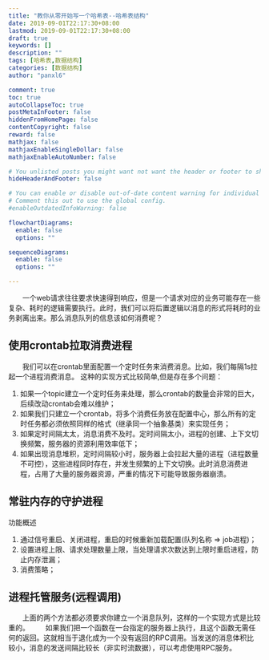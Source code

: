 ```yaml
---
title: "教你从零开始写一个哈希表--哈希表结构"
date: 2019-09-01T22:17:30+08:00
lastmod: 2019-09-01T22:17:30+08:00
draft: true
keywords: []
description: ""
tags: [哈希表,数据结构]
categories: [数据结构]
author: "panxl6"

comment: true
toc: true
autoCollapseToc: true
postMetaInFooter: false
hiddenFromHomePage: false
contentCopyright: false
reward: false
mathjax: false
mathjaxEnableSingleDollar: false
mathjaxEnableAutoNumber: false

# You unlisted posts you might want not want the header or footer to show
hideHeaderAndFooter: false

# You can enable or disable out-of-date content warning for individual post.
# Comment this out to use the global config.
#enableOutdatedInfoWarning: false

flowchartDiagrams:
  enable: false
  options: ""

sequenceDiagrams: 
  enable: false
  options: ""

---
```


<!--more-->


&emsp;&emsp;一个web请求往往要求快速得到响应，但是一个请求对应的业务可能存在一些复杂、耗时的逻辑需要执行。此时，我们可以将后置逻辑以消息的形式将耗时的业务剥离出来。那么消息队列的信息该如何消费呢？

## 使用crontab拉取消费进程
&emsp;&emsp;我们可以在crontab里面配置一个定时任务来消费消息。比如，我们每隔1s拉起一个进程消费消息。
这种的实现方式比较简单,但是存在多个问题：
1. 如果一个topic建立一个定时任务来处理，那么crontab的数量会非常的巨大，后续改动crontab会难以维护；
2. 如果我们只建立一个crontab，将多个消费任务放在配置中心，那么所有的定时任务都必须依照同样的格式（继承同一个抽象基类）来实现任务；
3. 如果定时间隔太太，消息消费不及时。定时间隔太小，进程的创建、上下文切换频繁，服务器的资源利用效率低下；
4. 如果出现消息堆积，定时间隔较小时，服务器上会拉起大量的进程（进程数量不可控），这些进程同时存在，并发生频繁的上下文切换。此时消息消费进程，占用了大量的服务器资源，严重的情况下可能导致服务器崩溃。


## 常驻内存的守护进程
功能概述
1. 通过信号重启、关闭进程，重启的时候重新加载配置(队列名称 => job进程)；
2. 设置进程上限、请求处理数量上限，当处理请求次数达到上限时重启进程，防止内存泄漏；
3. 消费策略；

## 进程托管服务(远程调用)
&emsp;&emsp;上面的两个方法都必须要求你建立一个消息队列，这样的一个实现方式是比较重的。
&emsp;&emsp;如果我们把一个函数在一台指定的服务器上执行，且这个函数无需任何的返回。这就相当于退化成为一个没有返回的RPC调用。当发送的消息体积比较小，消息的发送间隔比较长（非实时流数据），可以考虑使用RPC服务。